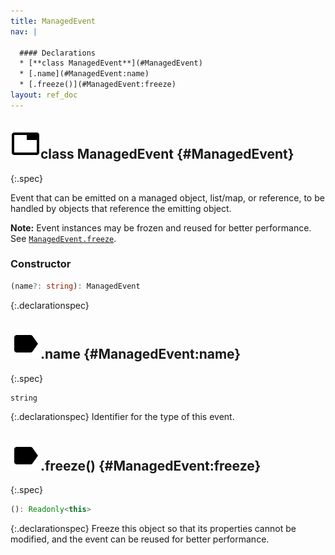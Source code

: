 ```yaml
---
title: ManagedEvent
nav: |

  #### Declarations
  * [**class ManagedEvent**](#ManagedEvent)
  * [.name](#ManagedEvent:name)
  * [.freeze()](#ManagedEvent:freeze)
layout: ref_doc
---
```


## ![](/assets/icons/spec-class.svg)class ManagedEvent {#ManagedEvent}
{:.spec}

Event that can be emitted on a managed object, list/map, or reference, to be handled by objects that reference the emitting object.

**Note:** Event instances may be frozen and reused for better performance. See [`ManagedEvent.freeze`](./ManagedEvent#ManagedEvent:freeze).

### Constructor
```typescript
(name?: string): ManagedEvent
```
{:.declarationspec}



## ![](/assets/icons/spec-property.svg).name {#ManagedEvent:name}
{:.spec}

```typescript
string
```
{:.declarationspec}
Identifier for the type of this event.



## ![](/assets/icons/spec-method.svg).freeze() {#ManagedEvent:freeze}
{:.spec}

```typescript
(): Readonly<this>
```
{:.declarationspec}
Freeze this object so that its properties cannot be modified, and the event can be reused for better performance.

